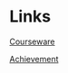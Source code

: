 # Links
[Courseware](https://learn.microsoft.com/training/courses/az-900t00?WT.mc_id=ilt_partner_webpage_wwl&ocid=4232190)


[Achievement](https://learn.microsoft.com/en-us/users/me/achievements?WT.mc_id=ilt_partner_webpage_wwl&ocid=4232190&redeem=DDZ9J8)



